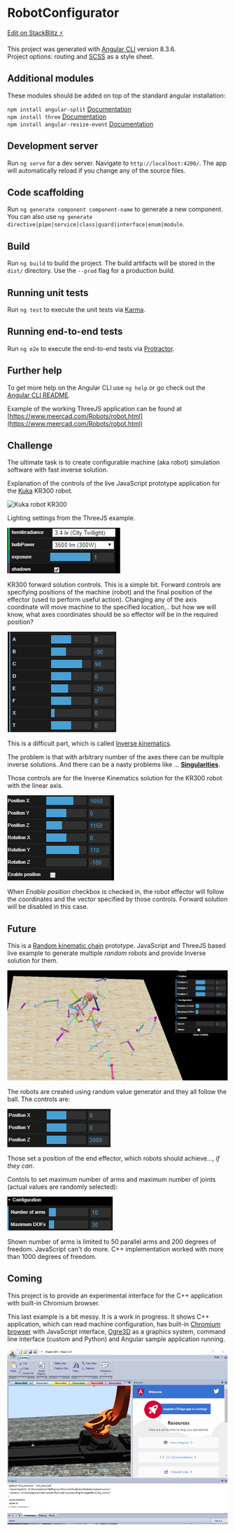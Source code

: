 # RobotConfigurator

[Edit on StackBlitz ⚡️](https://stackblitz.com/github/VJigouline/RobotConfigurator)

This project was generated with [Angular CLI](https://github.com/angular/angular-cli) version 8.3.6.  
Project options: routing and [SCSS](https://sass-lang.com/documentation) as a style sheet.

## Additional modules

These modules should be added on top of the standard angular installation:

`npm install angular-split` [Documentation](https://bertrandg.github.io/angular-split/#/documentation)  
`npm install three` [Documentation](https://threejs.org/docs/#manual/en/introduction/Import-via-modules)  
`npm install angular-resize-event` [Documentation](https://www.npmjs.com/package/angular-resize-event)

## Development server

Run `ng serve` for a dev server. Navigate to `http://localhost:4200/`. The app will automatically reload if you change any of the source files.

## Code scaffolding

Run `ng generate component component-name` to generate a new component. You can also use `ng generate directive|pipe|service|class|guard|interface|enum|module`.

## Build

Run `ng build` to build the project. The build artifacts will be stored in the `dist/` directory. Use the `--prod` flag for a production build.

## Running unit tests

Run `ng test` to execute the unit tests via [Karma](https://karma-runner.github.io).

## Running end-to-end tests

Run `ng e2e` to execute the end-to-end tests via [Protractor](http://www.protractortest.org/).

## Further help

To get more help on the Angular CLI use `ng help` or go check out the [Angular CLI README](https://github.com/angular/angular-cli/blob/master/README.md).

Example of the working ThreeJS application can be found at [https://www.meercad.com/Robots/robot.html](https://www.meercad.com/Robots/robot.html)

## Challenge

The ultimate task is to create configurable machine (aka robot) simulation software with fast inverse
solution.

Explanation of the controls of the live JavaScript prototype application for the
[Kuka](https://www.kuka.com) KR300 robot.

![Kuka robot KR300](images/KR300InverseSolutionPrototype.png "Main screen for the KR300 robot with inverse
solution")

Lighting settings from the ThreeJS example.

![Lighting settings](images/KR300LightingSettings.png)

KR300 forward solution controls. This is a simple bit. Forward controls are specifying positions of
the machine (robot) and the final position of the effector (used to perform useful action). Changing any
of the axis coordinate will move machine to the specified location,.. but how we will know, what axes
coordinates should be so effector will be in the required position?

![KR300 forward solution controls](images/KR300ForwardSolutionControls.png)

This is a difficult part, which is called [Inverse kinematics](https://en.wikipedia.org/wiki/Inverse_kinematics).

The problem is that with arbitrary number of the axes there can be multiple inverse solutions. And
there can be a nasty problems like ... [**Singularities**](https://en.wikipedia.org/wiki/Robot_kinematics).

Those controls are for the Inverse Kinematics solution for the KR300 robot with the linear axis.

![KR300 Inverse kinematiks controls](images/KR300InverseKinematicsControls.png)

When *Enable position* checkbox is checked in, the robot effector will follow the coordinates and
the vector specified by those controls. Forward solution will be disabled in this case.

## Future

This is a [Random kinematic chain](https://www.meercad.com/Monster/Monster.html) prototype. JavaScript
and ThreeJS based live example to generate multiple *random* robots and provide Inverse
solution for them.

![Random robot generator](images/RandomRobotGenerator.png)

The robots are created using random value generator and they all follow the ball. The controls are:

![Effector positon](images/RandomRobotEffectorPosition.png)

Those set a position of the end effector, which robots should achieve..., *if they can*.

Contols to set maximum number of arms and maximum number of joints (actual values are randomly selected):

![Random robotic chains configuration](images/RobotsConfiguration.png)

Shown number of arms is limited to 50 parallel arms and 200 degrees of freedom. JavaScript
can't do more. C++ implementation worked with more than 1000 degrees of freedom.

## Coming

This project is to provide an experimental interface for the C++ application with built-in Chromium
browser.

This last example is a bit messy. It is a work in progress. It shows C++ application, which can read
machine configuration, has built-in [Chromium browser](https://en.wikipedia.org/wiki/Chromium_Embedded_Framework)
with JavaScript interface, [Ogre3D](https://en.wikipedia.org/wiki/OGRE) as a graphics system,
command line interface (custom and Python) and Angular sample application running.

![Work in progress](images/WorkInProgress.png)
